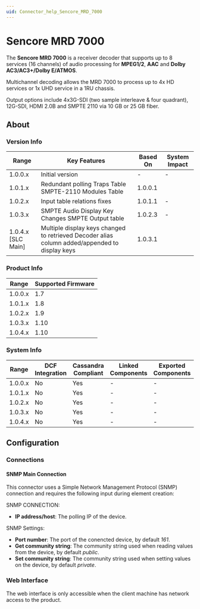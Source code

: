 ```yaml
---
uid: Connector_help_Sencore_MRD_7000
---
```


# Sencore MRD 7000

The **Sencore MRD 7000** is a receiver decoder that supports up to 8 services (16 channels) of audio processing for **MPEG1/2**, **AAC** and **Dolby AC3/AC3+/Dolby E/ATMOS**.

Multichannel decoding allows the MRD 7000 to process up to 4x HD services or 1x UHD service in a 1RU chassis.

Output options include 4x3G-SDI (two sample interleave & four quadrant), 12G-SDI, HDMI 2.0B and SMPTE 2110 via 10 GB or 25 GB fiber.

## About

### Version Info

| **Range**            | **Key Features**                                                                               | **Based On** | **System Impact** |
|----------------------|------------------------------------------------------------------------------------------------|--------------|-------------------|
| 1.0.0.x              | Initial version                                                                                | -            | -                 |
| 1.0.1.x              | Redundant polling Traps Table SMPTE-2110 Modules Table                                         | 1.0.0.1      |                   |
| 1.0.2.x              | Input table relations fixes                                                             | 1.0.1.1      | -                 |
| 1.0.3.x              | SMPTE Audio Display Key Changes SMPTE Output table                                             | 1.0.2.3      | -                 |
| 1.0.4.x [SLC Main]   | Multiple display keys changed to retrieved Decoder alias column added/appended to display keys | 1.0.3.1      |                   |

### Product Info

| Range     | Supported Firmware     |
|-----------|------------------------|
| 1.0.0.x   | 1.7                    |
| 1.0.1.x   | 1.8                    |
| 1.0.2.x   | 1.9                    |
| 1.0.3.x   | 1.10                   |
| 1.0.4.x   | 1.10                   |

### System Info

| Range     | DCF Integration     | Cassandra Compliant     | Linked Components     | Exported Components     |
|-----------|---------------------|-------------------------|-----------------------|-------------------------|
| 1.0.0.x   | No                  | Yes                     | -                     | -                       |
| 1.0.1.x   | No                  | Yes                     | -                     | -                       |
| 1.0.2.x   | No                  | Yes                     | -                     | -                       |
| 1.0.3.x   | No                  | Yes                     | -                     | -                       |
| 1.0.4.x   | No                  | Yes                     | -                     | -                       |

## Configuration

### Connections

#### SNMP Main Connection

This connector uses a Simple Network Management Protocol (SNMP) connection and requires the following input during element creation:

SNMP CONNECTION:

- **IP address/host**: The polling IP of the device.

SNMP Settings:

- **Port number**: The port of the conencted device, by default *161*.
- **Get community string**: The community string used when reading values from the device, by default *public*.
- **Set community string**: The community string used when setting values on the device, by default *private*.

### Web Interface

The web interface is only accessible when the client machine has network access to the product.
